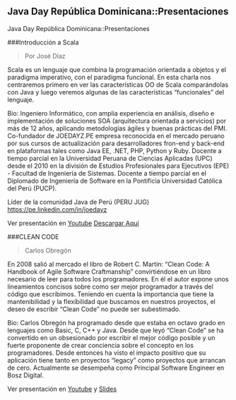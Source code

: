 ## Java Day República Dominicana::Presentaciones

Java Day República Dominicana::Presentaciones

###Introducción a Scala
 > Por José Díaz

Scala es un lenguaje que combina la programación orientada a objetos y el paradigma imperativo, con el paradigma funcional. En esta charla nos centraremos primero en ver las características OO de Scala comparándolas con Java y luego veremos algunas de las características “funcionales” del lenguaje.

Bio:
Ingeniero Informático, con amplia experiencia en análisis, diseño e implementación de soluciones SOA (arquitectura orientada a servicios) por más de 12 años, aplicando metodologías ágiles y buenas prácticas del PMI. Co-fundador de JOEDAYZ.PE empresa reconocida en el mercado peruano por sus cursos de actualización para desarrolladores fron-end y back-end en plataformas tales como Java EE, .NET, PHP, Python y Ruby.
Docente a tiempo parcial en la Universidad Peruana de Ciencias Aplicadas (UPC) desde el 2010 en la división de Estudios Profesionales para Ejecutivos (EPE) - Facultad de Ingeniería de Sistemas. Docente a tiempo parcial en el Diplomado de Ingeniería de Software en la Pontificia Universidad Católica del Perú (PUCP).

Líder de la comunidad Java de Perú (PERU JUG)
https://pe.linkedin.com/in/joedayz

Ver presentación en [Youtube](https://www.youtube.com/watch?v=cCB62LNyx7s) 
[Descargar Aquí](slides/Scala.pptx)

###CLEAN CODE
> Carlos Obregón

En 2008 salió al mercado el libro de Robert C. Martin: “Clean Code: A Handbook of Agile Software Craftmanship” convirtiéndose en un libro necesario de leer para todos los programadores. En él el autor expone unos lineamientos concisos sobre como ser mejor programador a través del código que escribimos. Teniendo en cuenta la importancia que tiene la mantenibilidad y la flexibilidad que buscamos en nuestros proyectos, el deseo de escribir “Clean Code” no puede ser subestimado.

Bio: Carlos Obregón ha programado desde que estaba en octavo grado en lenguajes como Basic, C, C++ y Java. Desde que leyó “Clean Code” se ha convertido en un obsesionado por escribir el mejor código posible y un fuerte proponente de crear conciencia sobre el concepto en los programadores. Desde entonces ha visto el impacto positivo que su aplicación tiene tanto en proyectos “legacy” como proyectos que arrancan de cero. Actualmente se desempeña como Principal Software Engineer en Bosz Digital.

Ver presentación en [Youtube](https://www.youtube.com/watch?v=W-KwnMp0v8g) y [Slides](http://slides.com/gaijinco/clean-code#/)
